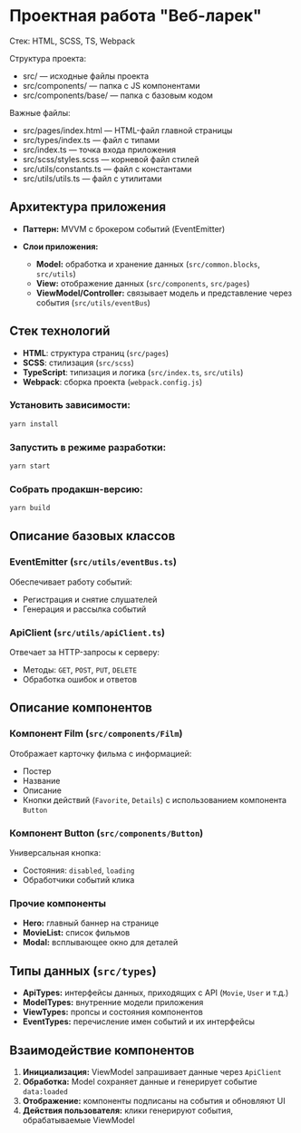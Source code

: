 # Проектная работа "Веб-ларек"

Стек: HTML, SCSS, TS, Webpack

Структура проекта:
- src/ — исходные файлы проекта
- src/components/ — папка с JS компонентами
- src/components/base/ — папка с базовым кодом

Важные файлы:
- src/pages/index.html — HTML-файл главной страницы
- src/types/index.ts — файл с типами
- src/index.ts — точка входа приложения
- src/scss/styles.scss — корневой файл стилей
- src/utils/constants.ts — файл с константами
- src/utils/utils.ts — файл с утилитами


## Архитектура приложения

* **Паттерн:** MVVM с брокером событий (EventEmitter)
* **Слои приложения:**

  * **Model:** обработка и хранение данных (`src/common.blocks`, `src/utils`)
  * **View:** отображение данных (`src/components`, `src/pages`)
  * **ViewModel/Controller:** связывает модель и представление через события (`src/utils/eventBus`)

## Стек технологий

* **HTML**: структура страниц (`src/pages`)
* **SCSS**: стилизация (`src/scss`)
* **TypeScript**: типизация и логика (`src/index.ts`, `src/utils`)
* **Webpack**: сборка проекта (`webpack.config.js`)


### Установить зависимости:

```bash
yarn install
```

### Запустить в режиме разработки:

```bash
yarn start
```

### Собрать продакшн-версию:

```bash
yarn build
```

## Описание базовых классов

### EventEmitter (`src/utils/eventBus.ts`)

Обеспечивает работу событий:

* Регистрация и снятие слушателей
* Генерация и рассылка событий

### ApiClient (`src/utils/apiClient.ts`)

Отвечает за HTTP-запросы к серверу:

* Методы: `GET`, `POST`, `PUT`, `DELETE`
* Обработка ошибок и ответов

## Описание компонентов

### Компонент Film (`src/components/Film`)

Отображает карточку фильма с информацией:

* Постер
* Название
* Описание
* Кнопки действий (`Favorite`, `Details`) с использованием компонента `Button`

### Компонент Button (`src/components/Button`)

Универсальная кнопка:

* Состояния: `disabled`, `loading`
* Обработчики событий клика

### Прочие компоненты

* **Hero:** главный баннер на странице
* **MovieList:** список фильмов
* **Modal:** всплывающее окно для деталей

## Типы данных (`src/types`)

* **ApiTypes:** интерфейсы данных, приходящих с API (`Movie`, `User` и т.д.)
* **ModelTypes:** внутренние модели приложения
* **ViewTypes:** пропсы и состояния компонентов
* **EventTypes:** перечисление имен событий и их интерфейсы

## Взаимодействие компонентов

1. **Инициализация:** ViewModel запрашивает данные через `ApiClient`
2. **Обработка:** Model сохраняет данные и генерирует событие `data:loaded`
3. **Отображение:** компоненты подписаны на события и обновляют UI
4. **Действия пользователя:** клики генерируют события, обрабатываемые ViewModel

